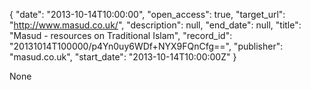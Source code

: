 {
  "date": "2013-10-14T10:00:00", 
  "open_access": true, 
  "target_url": "http://www.masud.co.uk/", 
  "description": null, 
  "end_date": null, 
  "title": "Masud - resources on Traditional Islam", 
  "record_id": "20131014T100000/p4Yn0uy6WDf+NYX9FQnCfg==", 
  "publisher": "masud.co.uk", 
  "start_date": "2013-10-14T10:00:00Z"
}

None